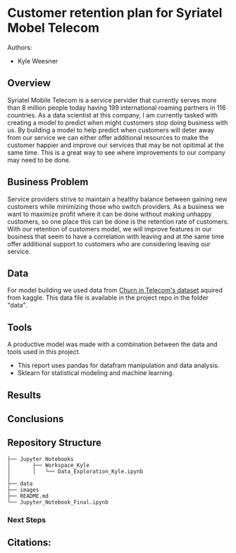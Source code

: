 # Customer retention plan for Syriatel Mobel Telecom
 
 
Authors:
- Kyle Weesner
 
## Overview
Syriatel Mobile Telecom is a service pervider that currently serves more than 8 million people today having 199 international roaming partners in 116 countries.  As a data scientist at this company, I am currently tasked with creating a model to predict when might customers stop doing business with us.  By building a model to help predict when customers will deter away from our service we can either offer additional resources to make the customer happier and improve our services that may be not opitimal at the same time.  This is a great way to see where improvements to our company may need to be done. 


## Business Problem
Service providers strive to maintain a healthy balance between gaining new customers while minimizing those who switch providers.  As a business we want to maximize profit where it can be done without making unhappy customers, so one place this can be done is the retention rate of customers.  With our retention of customers model, we will improve features in our business that seem to have a correlation with leaving and at the same time offer additional support to customers who are considering leaving our service.  

 
## Data
For model building we used data from [Churn in Telecom's dataset](https://www.kaggle.com/datasets/becksddf/churn-in-telecoms-dataset) aquired from kaggle.  This data file is available in the project repo in the folder "data".  

 
## Tools
A productive model was made with a combination between the data and tools used in this project. 
- This report uses pandas for datafram manipulation and data analysis.  
- Sklearn for statistical modeling and machine learning.  

## Results


## Conclusions

 
## Repository Structure
```
├── Jupyter Notebooks  
│       ├── Workspace_Kyle
│       │   └── Data_Exploration_Kyle.ipynb
│
├── data
├── images
├── README.md
└── Jupyter_Notebook_Final.ipynb
```
 
### Next Steps

     

## Citations:
